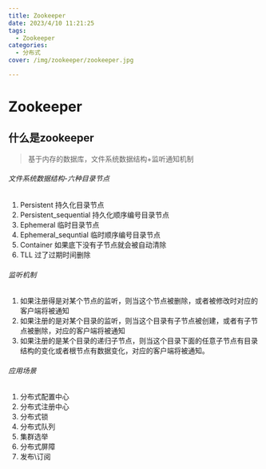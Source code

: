 ```yaml
---
title: Zookeeper
date: 2023/4/10 11:21:25
tags:
  - Zookeeper
categories:
  - 分布式
cover: /img/zookeeper/zookeeper.jpg

---
```


# Zookeeper

## 什么是zookeeper

> 基于内存的数据库，文件系统数据结构+监听通知机制

###### 文件系统数据结构-六种目录节点

1. Persistent 持久化目录节点
2. Persistent_sequential 持久化顺序编号目录节点
3. Ephemeral 临时目录节点
4. Ephemeral_sequntial 临时顺序编号目录节点
5. Container 如果底下没有子节点就会被自动清除
6. TLL 过了过期时间删除

###### 监听机制

1. 如果注册得是对某个节点的监听，则当这个节点被删除，或者被修改时对应的客户端将被通知
2. 如果注册的是对某个目录的监听，则当这个目录有子节点被创建，或者有子节点被删除，对应的客户端将被通知
3. 如果注册的是某个目录的递归子节点，则当这个目录下面的任意子节点有目录结构的变化或者根节点有数据变化，对应的客户端将被通知。

###### 应用场景

1. 分布式配置中心
2. 分布式注册中心
3. 分布式锁
4. 分布式队列
5. 集群选举
6. 分布式屏障
7. 发布\订阅



